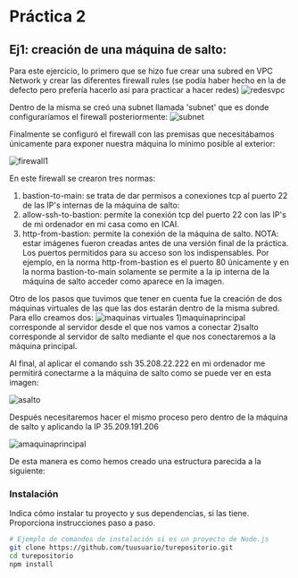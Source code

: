 # Práctica 2

## Ej1: creación de una máquina de salto:
Para este ejercicio, lo primero que se hizo fue crear una subred en VPC Network y crear las diferentes firewall rules (se podía haber hecho en la de defecto pero prefería hacerlo así para practicar a hacer redes)
![redesvpc](https://github.com/carlesolucha/arqservweb/assets/73532775/a17b4aa1-aff7-4b61-b90a-ec7c6de83a97)

Dentro de la misma se creó una subnet llamada 'subnet' que es donde configuraríamos el firewall posteriormente:
![subnet](https://github.com/carlesolucha/arqservweb/assets/73532775/23eab2e1-b7ed-4703-b06c-8b0f19d4efaf)

Finalmente se configuró el firewall con las premisas que necesitábamos únicamente para exponer nuestra máquina lo mínimo posible al exterior:

![firewall1](https://github.com/carlesolucha/arqservweb/assets/73532775/a74dd5fa-f6d8-4943-8be6-93601b3c3fe2)

En este firewall se crearon tres normas:
1) bastion-to-main: se trata de dar permisos a conexiones tcp al puerto 22 de las IP's internas de la máquina de salto:
2) allow-ssh-to-bastion: permite la conexión tcp del puerto 22 con las IP's de mi ordenador en mi casa como en ICAI.
3) http-from-bastion: permite la conexión de la máquina de salto.
   NOTA: estar imágenes fueron creadas antes de una versión final de la práctica. Los puertos permitidos para su acceso son los indispensables. Por ejemplo, en la norma http-from-bastion es el puerto 80 únicamente y en la norma bastion-to-main solamente se permite a la ip interna de la máquina de salto acceder como aparece en la imagen.

Otro de los pasos que tuvimos que tener en cuenta fue la creación de dos máquinas virtuales de las que las dos estarán dentro de la misma subred. Para ello creamos dos:
![maquinas virtuales](https://github.com/carlesolucha/arqservweb/assets/73532775/c69d2ea2-23f0-4504-a586-7f73899dbbb2)
1)maquinaprincipal corresponde al servidor desde el que nos vamos a conectar
2)salto corresponde al servidor de salto mediante el que nos conectaremos a la máquina principal.

Al final, al aplicar el comando ssh 35.208.22.222 en mi ordenador me permitirá conectarme a la máquina de salto como se puede ver en esta imagen:

![asalto](https://github.com/carlesolucha/arqservweb/assets/73532775/5ab91e1d-aa92-41c9-9cd7-5706ba41a8f5)

Después necesitaremos hacer el mismo proceso pero dentro de la máquina de salto y aplicando la IP 35.209.191.206

![amaquinaprincipal](https://github.com/carlesolucha/arqservweb/assets/73532775/41ec00bc-ecb6-422f-a209-9906b9b3ee26)

De esta manera es como hemos creado una estructura parecida a la siguiente:


### Instalación

Indica cómo instalar tu proyecto y sus dependencias, si las tiene. Proporciona instrucciones paso a paso.

```bash
# Ejemplo de comandos de instalación si es un proyecto de Node.js
git clone https://github.com/tuusuario/turepositorio.git
cd turepositorio
npm install
